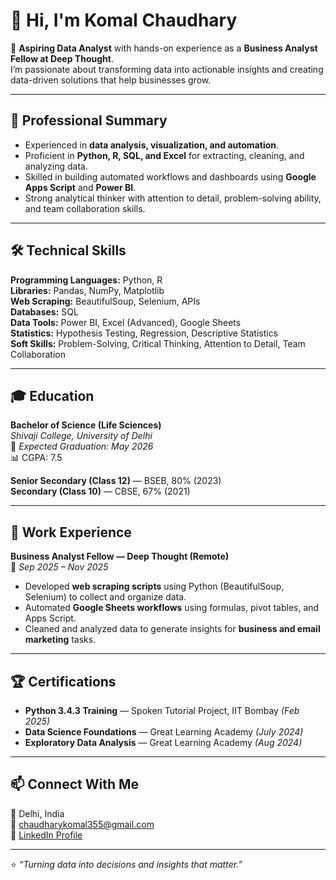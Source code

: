 # 👋 Hi, I'm Komal Chaudhary

🎯 **Aspiring Data Analyst** with hands-on experience as a **Business Analyst Fellow at Deep Thought**.  
I’m passionate about transforming data into actionable insights and creating data-driven solutions that help businesses grow.

---

## 💼 Professional Summary
- Experienced in **data analysis, visualization, and automation**.  
- Proficient in **Python, R, SQL, and Excel** for extracting, cleaning, and analyzing data.  
- Skilled in building automated workflows and dashboards using **Google Apps Script** and **Power BI**.  
- Strong analytical thinker with attention to detail, problem-solving ability, and team collaboration skills.  

---

## 🛠️ Technical Skills
**Programming Languages:** Python, R  
**Libraries:** Pandas, NumPy, Matplotlib  
**Web Scraping:** BeautifulSoup, Selenium, APIs  
**Databases:** SQL  
**Data Tools:** Power BI, Excel (Advanced), Google Sheets  
**Statistics:** Hypothesis Testing, Regression, Descriptive Statistics  
**Soft Skills:** Problem-Solving, Critical Thinking, Attention to Detail, Team Collaboration  

---

## 🎓 Education
**Bachelor of Science (Life Sciences)**  
*Shivaji College, University of Delhi*  
📅 *Expected Graduation: May 2026*  
📊 CGPA: 7.5  

**Senior Secondary (Class 12)** — BSEB, 80% (2023)  
**Secondary (Class 10)** — CBSE, 67% (2021)

---

## 💼 Work Experience
**Business Analyst Fellow — Deep Thought (Remote)**  
📅 *Sep 2025 – Nov 2025*  
- Developed **web scraping scripts** using Python (BeautifulSoup, Selenium) to collect and organize data.  
- Automated **Google Sheets workflows** using formulas, pivot tables, and Apps Script.  
- Cleaned and analyzed data to generate insights for **business and email marketing** tasks.  

---

## 🏆 Certifications
- **Python 3.4.3 Training** — Spoken Tutorial Project, IIT Bombay *(Feb 2025)*  
- **Data Science Foundations** — Great Learning Academy *(July 2024)*  
- **Exploratory Data Analysis** — Great Learning Academy *(Aug 2024)*  

---

## 📫 Connect With Me
📍 Delhi, India  
📧 [chaudharykomal355@gmail.com](mailto:chaudharykomal355@gmail.com)  
🔗 [LinkedIn Profile](https://www.linkedin.com/in/komal-chaudhary-bb850132b)

---

⭐ *“Turning data into decisions and insights that matter.”*
